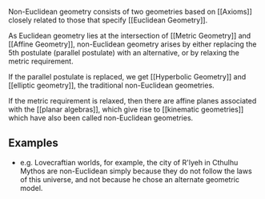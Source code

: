 Non-Euclidean geometry consists of two geometries based on [[Axioms]] closely related to those that specify [[Euclidean Geometry]].

As Euclidean geometry lies at the intersection of [[Metric Geometry]] and [[Affine Geometry]], non-Euclidean geometry arises by either replacing the 5th postulate (parallel postulate) with an alternative, or by relaxing the metric requirement.

If the parallel postulate is replaced, we get [[Hyperbolic Geometry]] and [[elliptic geometry]], the traditional non-Euclidean geometries.

If the metric requirement is relaxed, then there are affine planes associated with the [[planar algebras]], which give rise to [[kinematic geometries]] which have also been called non-Euclidean geometries.
## Examples
- e.g. Lovecraftian worlds, for example, the city of R'lyeh in Cthulhu Mythos are non-Euclidean simply because they do not follow the laws of this universe, and not because he chose an alternate geometric model.